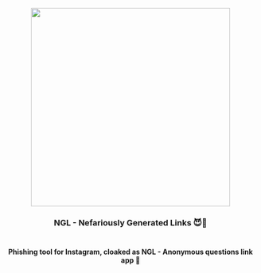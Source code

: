 <p align="center">
  <img width="400px" src="https://raw.githubusercontent.com/gsrhax/NGL-Not-Good-Links/main/imgs/ngl-phish.png"/>
  <h3 align="center">
    <strong>NGL - Nefariously Generated Links 😈🔗</strong><br/><br>
    <h4 align="center">Phishing tool for Instagram, cloaked as NGL - Anonymous questions link app 😬</h4>
  </h3><br/>
</p>

